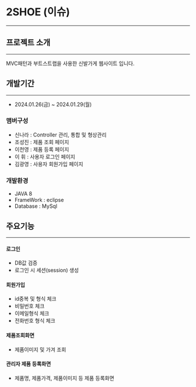 # 2SHOE (이슈)

----


## 프로젝트 소개 
----
 MVC패턴과 부트스트랩을 사용한 신발가게 웹사이트 입니다.


 ## 개발기간
 ---
 * 2024.01.26(금) ~ 2024.01.29(월)


 ### 맴버구성 
 *  신나라 : Controller 관리, 통합 및 형상관리
 *  조성진 : 제품 조회 페이지
 *  이천영 : 제품 등록 페이지
 *  이 휘 : 사용자 로그인 페이지
 *  김광영 : 사용자 회원가입 페이지

 
 ### 개발환경
 * JAVA 8
 * FrameWork : eclipse
 * Database : MySql



## 주요기능
---
#### 로그인 
- DB값 검증
- 로그인 시 세션(session) 생성

#### 회원가입 
- id중복 및 형식 체크
- 비밀번호 체크
- 이메일형식 체크
- 전화번호 형식 체크

#### 제품조회화면
- 제품이미지 및 가겨 조회

#### 관리자 제품 등록화면
- 제품명, 제품가격, 제품이미지 등 제품 등록화면

 








